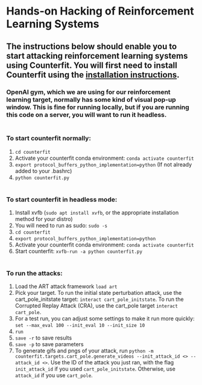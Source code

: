 # Hands-on Hacking of Reinforcement Learning Systems

## The instructions below should enable you to start attacking reinforcement learning systems using Counterfit. You will first need to install Counterfit using the [installation instructions](https://github.com/Azure/counterfit/blob/main/README.md). 

### OpenAI gym, which we are using for our reinforcement learning target, normally has some kind of visual pop-up window. This is fine for running locally, but if you are running this code on a server, you will want to run it headless.<br><br>

### To start counterfit normally:
1. `cd counterfit`
2. Activate your counterfit conda environment: `conda activate counterfit`
3. `export protocol_buffers_python_implementation=python` (If not already added to your .bashrc)
4. `python counterfit.py`
<br><br>
### To start counterfit in headless mode:
1. Install xvfb (`sudo apt install xvfb`, or the appropriate installation method for your distro)
2. You will need to run as sudo: `sudo -s`
3. `cd counterfit`
4. `export protocol_buffers_python_implementation=python`
5. Activate your counterfit conda environment: `conda activate counterfit`
6. Start counterfit: `xvfb-run -a python counterfit.py`
<br><br>
### To run the attacks:
1. Load the ART attack framework `load art`
2. Pick your target. To run the initial state perturbation attack, use the cart_pole_initstate target: `interact cart_pole_initstate`. To run the Corrupted Replay Attack (CRA), use the cart_pole target `interact cart_pole`.
3. For a test run, you can adjust some settings to make it run more quickly: `set --max_eval 100 --init_eval 10 --init_size 10` 
4. `run`
5. `save -r` to save results
6. `save -p` to save parameters
7. To generate gifs and pngs of your attack, run `python -m counterfit.targets.cart_pole.generate_videos --init_attack_id <> --attack_id <>`. Use the ID of the attack you just ran, with the flag `init_attack_id` if you used `cart_pole_initstate`. Otherwise, use `attack_id` if you use `cart_pole`.
<br><br>

